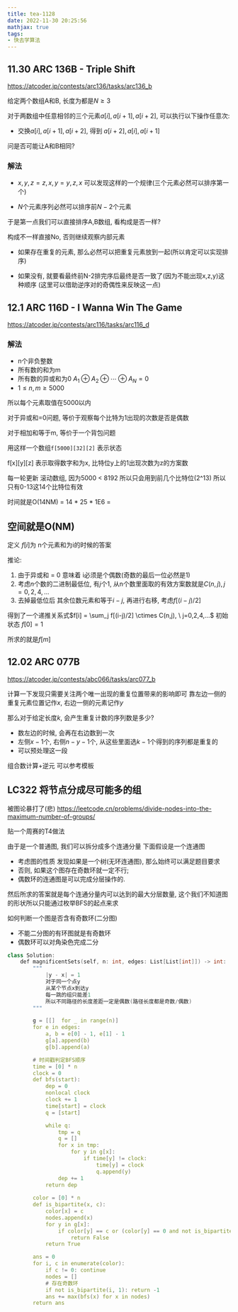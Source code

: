```yaml
---
title: tea-1128
date: 2022-11-30 20:25:56
mathjax: true
tags:
- 快去学算法
---
```


<!--more-->

## 11.30  ARC 136B - Triple Shift

https://atcoder.jp/contests/arc136/tasks/arc136_b

给定两个数组A和B, 长度为都是$N \ge 3$

对于两数组中任意相邻的三个元素$a[i], a[i+1], a[i+2]$, 可以执行以下操作任意次:

- 交换$a[i], a[i+1], a[i+2]$, 得到 $a[i+2], a[i], a[i+1]$

问是否可能让A和B相同?


### 解法

- $x,y,z = z,x,y = y,z,x$ 可以发现这样的一个规律(三个元素必然可以排序第一个)

- $N$个元素序列必然可以排序前$N-2$个元素

于是第一点我们可以直接排序A,B数组, 看构成是否一样?

构成不一样直接No, 否则继续观察内部元素

- 如果存在重复的元素, 那么必然可以把重复元素放到一起(所以肯定可以实现排序)

- 如果没有, 就要看最终前N-2排完序后最终是否一致了(因为不能出现x,z,y)这种顺序
(这里可以借助逆序对的奇偶性来反映这一点)

## 12.1 ARC 116D - I Wanna Win The Game

https://atcoder.jp/contests/arc116/tasks/arc116_d

### 解法

- n个非负整数
- 所有数的和为m
- 所有数的异或和为0  $A_1\oplus A_2​ \oplus ⋯ \oplus A_N​=0$
- $1 \le n,m \ge 5000$

所以每个元素取值在5000以内

对于异或和=0问题, 等价于观察每个比特为1出现的次数是否是偶数

对于相加和等于m, 等价于一个背包问题

用这样一个数组`f[5000][32][2]` 表示状态

f[x][y][z] 表示取得数字和为x, 比特位y上的1出现次数为z的方案数

每一轮更新 滚动数组, 因为5000 < 8192 所以只会用到前几个比特位(2^13) 所以只有0-13这14个比特位有效

时间就是O(14NM) = 14 * 25 * 1E6 = 

空间就是O(NM)
---
定义 $f[i]$为 n个元素和为i的时候的答案

推论:
1. 由于异或和 = 0 意味着 i必须是个偶数(奇数的最后一位必然是1)
2. 考虑$n$个数的二进制最低位, 有$j$个1, 从n个数里面取的有效方案数就是$C(n, j), j = 0,2,4,...$
3. 去掉最低位后 其余位数元素和等于$i - j$, 再进行右移, 考虑$f[(i-j)/2]$

得到了一个递推关系式$f[i] = \sum_j f[(i-j)/2] \ctimes C(n,j), \ j=0,2,4,...$
初始状态 $f[0] = 1$

所求的就是$f[m]$

## 12.02 ARC 077B

https://atcoder.jp/contests/abc066/tasks/arc077_b

计算一下发现只需要关注两个唯一出现的重复位置带来的影响即可
靠左边一侧的重复元素位置记作$x$, 右边一侧的元素记作$y$

那么对于给定长度$k$, 会产生重复计数的序列数是多少?
- 数左边的时候, 会再在右边数到一次
- 左侧$x - 1$个, 右侧$n - y - 1$个, 从这些里面选$k-1$个得到的序列都是重复的
- 可以预处理这一段

组合数计算+逆元 可以参考模板

## LC322 将节点分成尽可能多的组

被图论暴打了(悲)
https://leetcode.cn/problems/divide-nodes-into-the-maximum-number-of-groups/

贴一个周赛的T4做法

由于是一个普通图, 我们可以拆分成多个连通分量
下面假设是一个连通图
- 考虑图的性质 发现如果是一个树(无环连通图), 那么始终可以满足题目要求
- 否则, 如果这个图存在奇数环就一定不行;
- 偶数环的连通图是可以完成分层操作的.

然后所求的答案就是每个连通分量内可以达到的最大分层数量, 这个我们不知道图的形状所以只能通过枚举BFS的起点来求

如何判断一个图是否含有奇数环(二分图)
- 不能二分图的有环图就是有奇数环
- 偶数环可以对角染色完成二分

```cpp
class Solution:
    def magnificentSets(self, n: int, edges: List[List[int]]) -> int:
        """
            |y - x| = 1
            对于同一个点y
            从某个节点x到达y
            每一跳的组只能差1
            所以不同路径的长度差距一定是偶数(路径长度都是奇数/偶数)
        """

        g = [[]  for _ in range(n)]
        for e in edges:
            a, b = e[0] - 1, e[1] - 1
            g[a].append(b)
            g[b].append(a)

        # 时间戳判定BFS顺序
        time = [0] * n
        clock = 0
        def bfs(start):
            dep = 0
            nonlocal clock
            clock += 1
            time[start] = clock
            q = [start]

            while q:
                tmp = q
                q = []
                for x in tmp:
                    for y in g[x]:
                        if time[y] != clock:
                            time[y] = clock
                            q.append(y)
                dep += 1
            return dep
        
        color = [0] * n
        def is_bipartite(x, c):
            color[x] = c
            nodes.append(x)
            for y in g[x]:
                if color[y] == c or (color[y] == 0 and not is_bipartite(y, -c)):
                    return False
            return True

        ans = 0
        for i, c in enumerate(color):
            if c != 0: continue
            nodes = []
            # 存在奇数环
            if not is_bipartite(i, 1): return -1
            ans += max(bfs(x) for x in nodes)
        return ans
```